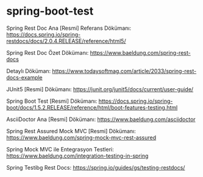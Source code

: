 # spring-boot-test

Spring Rest Doc Ana [Resmi] Referans Dökümanı: https://docs.spring.io/spring-restdocs/docs/2.0.4.RELEASE/reference/html5/

Spring Rest Doc Özet Dökümanı: https://www.baeldung.com/spring-rest-docs

Detaylı Döküman: https://www.todaysoftmag.com/article/2033/spring-rest-docs-example

JUnit5 [Resmi] Dökümanı: https://junit.org/junit5/docs/current/user-guide/

Spring Boot Test [Resmi] Dökümanı: https://docs.spring.io/spring-boot/docs/1.5.2.RELEASE/reference/html/boot-features-testing.html

AsciiDoctor Ana [Resmi] Dökümanı: https://www.baeldung.com/asciidoctor

Spring Rest Assured Mock MVC [Resmi] Dökümanı: https://www.baeldung.com/spring-mock-mvc-rest-assured

Spring Mock MVC ile Entegrasyon Testleri: https://www.baeldung.com/integration-testing-in-spring

Spring Testibg Rest Docs: https://spring.io/guides/gs/testing-restdocs/
